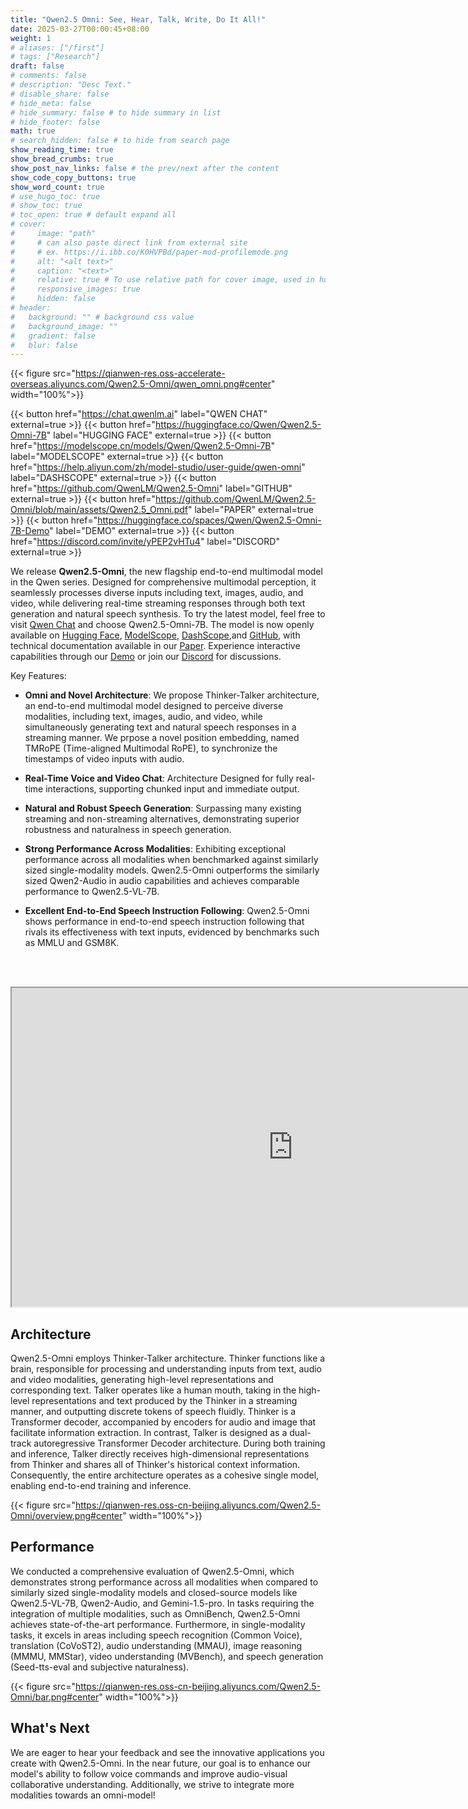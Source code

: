 ```yaml
---
title: "Qwen2.5 Omni: See, Hear, Talk, Write, Do It All!"
date: 2025-03-27T00:00:45+08:00
weight: 1
# aliases: ["/first"]
# tags: ["Research"]
draft: false
# comments: false
# description: "Desc Text."
# disable_share: false
# hide_meta: false
# hide_summary: false # to hide summary in list
# hide_footer: false
math: true
# search_hidden: false # to hide from search page
show_reading_time: true
show_bread_crumbs: true
show_post_nav_links: false # the prev/next after the content
show_code_copy_buttons: true
show_word_count: true
# use_hugo_toc: true
# show_toc: true
# toc_open: true # default expand all
# cover:
#     image: "path"
#     # can also paste direct link from external site
#     # ex. https://i.ibb.co/K0HVPBd/paper-mod-profilemode.png
#     alt: "<alt text>"
#     caption: "<text>"
#     relative: true # To use relative path for cover image, used in hugo Page-bundles
#     responsive_images: true
#     hidden: false
# header:
#   background: "" # background css value
#   background_image: ""
#   gradient: false
#   blur: false
---
```

{{< figure src="https://qianwen-res.oss-accelerate-overseas.aliyuncs.com/Qwen2.5-Omni/qwen_omni.png#center" width="100%">}} <!-- 5737 × 3094 -->

{{< button href="https://chat.qwenlm.ai" label="QWEN CHAT" external=true >}}
{{< button href="https://huggingface.co/Qwen/Qwen2.5-Omni-7B" label="HUGGING FACE" external=true >}}
{{< button href="https://modelscope.cn/models/Qwen/Qwen2.5-Omni-7B" label="MODELSCOPE" external=true >}}
{{< button href="https://help.aliyun.com/zh/model-studio/user-guide/qwen-omni" label="DASHSCOPE" external=true >}}
{{< button href="https://github.com/QwenLM/Qwen2.5-Omni" label="GITHUB" external=true >}}
{{< button href="https://github.com/QwenLM/Qwen2.5-Omni/blob/main/assets/Qwen2.5_Omni.pdf" label="PAPER" external=true >}}
{{< button href="https://huggingface.co/spaces/Qwen/Qwen2.5-Omni-7B-Demo" label="DEMO" external=true >}}
{{< button href="https://discord.com/invite/yPEP2vHTu4" label="DISCORD" external=true >}}

We release **Qwen2.5-Omni**, the new flagship end-to-end multimodal model in the Qwen series. Designed for comprehensive multimodal perception, it seamlessly processes diverse inputs including text, images, audio, and video, while delivering real-time streaming responses through both text generation and natural speech synthesis. To try the latest model, feel free to visit [Qwen Chat](https://chat.qwenlm.ai) and choose Qwen2.5-Omni-7B. The model is now openly available on [Hugging Face](https://huggingface.co/Qwen/Qwen2.5-Omni-7B), [ModelScope](https://modelscope.cn/models/Qwen/Qwen2.5-Omni-7B), [DashScope](https://help.aliyun.com/zh/model-studio/user-guide/qwen-omni),and [GitHub](https://github.com/QwenLM/Qwen2.5-Omni), with technical documentation available in our [Paper](https://github.com/QwenLM/Qwen2.5-Omni/assets/Qwen2.5_Omni.pdf). Experience interactive capabilities through our [Demo](https://huggingface.co/spaces/Qwen/Qwen2.5-Omni-7B-Demo) or join our [Discord](https://discord.gg/yPEP2vHTu4) for discussions.



Key Features:

* **Omni and Novel Architecture**: We propose Thinker-Talker architecture, an end-to-end multimodal model designed to perceive diverse modalities, including text, images, audio, and video, while simultaneously
generating text and natural speech responses in a streaming manner. We prpose a novel position embedding, named TMRoPE (Time-aligned
Multimodal RoPE), to synchronize the timestamps of video inputs with audio.

* **Real-Time Voice and Video Chat**: Architecture Designed for fully real-time interactions, supporting chunked input and immediate output.

* **Natural and Robust Speech Generation**: Surpassing many existing streaming and non-streaming alternatives, demonstrating superior robustness and naturalness in speech generation.

* **Strong Performance Across Modalities**: Exhibiting exceptional performance across all modalities when benchmarked against similarly sized single-modality models. Qwen2.5-Omni outperforms the similarly sized Qwen2-Audio in audio capabilities and achieves comparable performance to Qwen2.5-VL-7B.

* **Excellent End-to-End Speech Instruction Following**: Qwen2.5-Omni shows performance in end-to-end speech instruction following that rivals its effectiveness with text inputs, evidenced by benchmarks such as MMLU and GSM8K.


<br><br>

<body class="body">
  <div class="container">
    <iframe src="https://www.youtube.com/embed/yKcANdkRuNI"
      style="display: block; margin: 0 auto; width: 900px; height: 510px; "
      allow="accelerometer; autoplay; clipboard-write; encrypted-media; gyroscope; picture-in-picture; web-share"
      allowfullscreen>
    </iframe>
  </div>
</body>

## Architecture

Qwen2.5-Omni employs Thinker-Talker architecture. Thinker functions like a brain, responsible for processing and understanding inputs from text, audio and video modalities, generating high-level representations and corresponding text. Talker operates like a human mouth, taking in the high-level representations and text produced by the Thinker in a streaming manner, and outputting discrete tokens of speech fluidly. Thinker is a Transformer decoder, accompanied by encoders for audio and image that facilitate information extraction. In contrast, Talker is designed as a dual-track autoregressive Transformer Decoder architecture. During both training and inference, Talker directly receives high-dimensional representations from Thinker and shares all of Thinker's historical context information. Consequently, the entire architecture operates as a cohesive single model, enabling end-to-end training and inference.

{{< figure src="https://qianwen-res.oss-cn-beijing.aliyuncs.com/Qwen2.5-Omni/overview.png#center" width="100%">}} <!-- 2742 × 2499 -->

## Performance

We conducted a comprehensive evaluation of Qwen2.5-Omni, which demonstrates strong performance across all modalities when compared to similarly sized single-modality models and closed-source models like Qwen2.5-VL-7B, Qwen2-Audio, and Gemini-1.5-pro. In tasks requiring the integration of multiple modalities, such as OmniBench, Qwen2.5-Omni achieves state-of-the-art performance. Furthermore, in single-modality tasks, it excels in areas including speech recognition (Common Voice), translation (CoVoST2), audio understanding (MMAU), image reasoning (MMMU, MMStar), video understanding (MVBench), and speech generation (Seed-tts-eval and subjective naturalness).

{{< figure src="https://qianwen-res.oss-cn-beijing.aliyuncs.com/Qwen2.5-Omni/bar.png#center" width="100%">}} 

## What's Next

We are eager to hear your feedback and see the innovative applications you create with Qwen2.5-Omni. In the near future, our goal is to enhance our model's ability to follow voice commands and improve audio-visual collaborative understanding. Additionally, we strive to integrate more modalities towards an omni-model!
